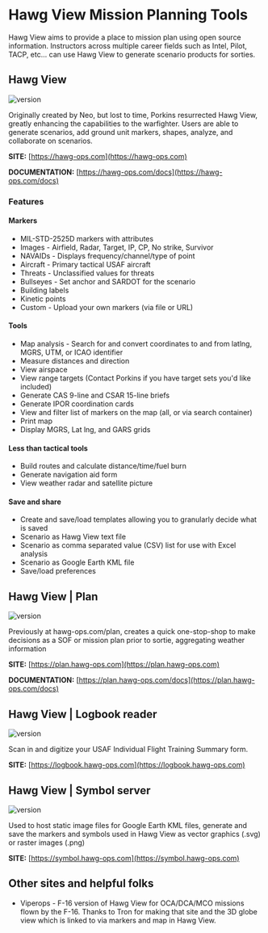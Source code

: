 # Hawg View Mission Planning Tools

Hawg View aims to provide a place to mission plan using open source information.
Instructors across multiple career fields such as Intel, Pilot, TACP, etc... can use Hawg View to generate scenario products for sorties.

## Hawg View
![version](https://img.shields.io/badge/Version-v4-brightgreen)

Originally created by Neo, but lost to time, Porkins resurrected Hawg View, greatly enhancing the capabilities to the warfighter.
Users are able to generate scenarios, add ground unit markers, shapes, analyze, and collaborate on scenarios.

**SITE:** [https://hawg-ops.com](https://hawg-ops.com)

**DOCUMENTATION:** [https://hawg-ops.com/docs](https://hawg-ops.com/docs)

### Features
#### Markers
* MIL-STD-2525D markers with attributes
* Images - Airfield, Radar, Target, IP, CP, No strike, Survivor
* NAVAIDs - Displays frequency/channel/type of point
* Aircraft - Primary tactical USAF aircraft
* Threats - Unclassified values for threats
* Bullseyes - Set anchor and SARDOT for the scenario
* Building labels
* Kinetic points
* Custom - Upload your own markers (via file or URL)
#### Tools
* Map analysis - Search for and convert coordinates to and from latlng, MGRS, UTM, or ICAO identifier
* Measure distances and direction
* View airspace
* View range targets (Contact Porkins if you have target sets you'd like included)
* Generate CAS 9-line and CSAR 15-line briefs
* Generate IPOR coordination cards
* View and filter list of markers on the map (all, or via search container)
* Print map
* Display MGRS, Lat lng, and GARS grids
#### Less than tactical tools
* Build routes and calculate distance/time/fuel burn
* Generate navigation aid form
* View weather radar and satellite picture
#### Save and share
* Create and save/load templates allowing you to granularly decide what is saved
* Scenario as Hawg View text file
* Scenario as comma separated value (CSV) list for use with Excel analysis
* Scenario as Google Earth KML file
* Save/load preferences

## Hawg View | Plan
![version](https://img.shields.io/badge/Version-v1-brightgreen)

Previously at hawg-ops.com/plan, creates a quick one-stop-shop to make decisions as a SOF or mission plan prior to sortie, aggregating weather information

**SITE:** [https://plan.hawg-ops.com](https://plan.hawg-ops.com)

**DOCUMENTATION:** [https://plan.hawg-ops.com/docs](https://plan.hawg-ops.com/docs)

## Hawg View | Logbook reader
![version](https://img.shields.io/badge/Version-v1-brightgreen)

Scan in and digitize your USAF Individual Flight Training Summary form.

**SITE:** [https://logbook.hawg-ops.com](https://logbook.hawg-ops.com)

## Hawg View | Symbol server
![version](https://img.shields.io/badge/Version-v1-brightgreen)

Used to host static image files for Google Earth KML files, generate and save the markers and symbols used in Hawg View as vector graphics (.svg) or raster images (.png)

**SITE:** [https://symbol.hawg-ops.com](https://symbol.hawg-ops.com)

## Other sites and helpful folks
* Viperops - F-16 version of Hawg View for OCA/DCA/MCO missions flown by the F-16. Thanks to Tron for making that site and the 3D globe view which is linked to via markers and map in Hawg View.
